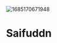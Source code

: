 ![1685170671948](https://github.com/Professor-com/Saifuddn/assets/135542460/a987e72c-e19e-4a13-8e0a-ff47195c23ad)
# Saifuddn
